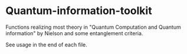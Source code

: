 # Quantum-information-toolkit
Functions realizing most theory 
in "Quantum Computation and Quantum information" by Nielson
and 
some entanglement criteria.

See usage in the end of each file. 
